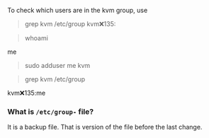 
To check which users are in the kvm group, use
>grep kvm /etc/group
kvm:x:135:

>whoami

me
>sudo adduser me kvm

>grep kvm /etc/group

kvm:x:135:me

### What is `/etc/group-` file?

It is a backup file. That is version of the file before the last change.